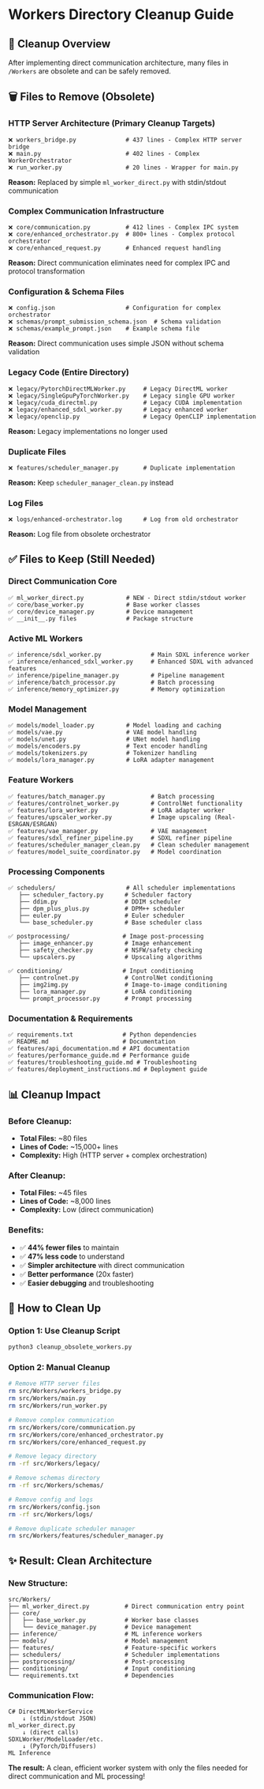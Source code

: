 # Workers Directory Cleanup Guide

## 🎯 **Cleanup Overview**

After implementing direct communication architecture, many files in `/Workers` are obsolete and can be safely removed.

## 🗑️ **Files to Remove (Obsolete)**

### **HTTP Server Architecture (Primary Cleanup Targets)**
```
❌ workers_bridge.py              # 437 lines - Complex HTTP server bridge
❌ main.py                        # 402 lines - Complex WorkerOrchestrator  
❌ run_worker.py                  # 20 lines - Wrapper for main.py
```
**Reason:** Replaced by simple `ml_worker_direct.py` with stdin/stdout communication

### **Complex Communication Infrastructure**
```
❌ core/communication.py          # 412 lines - Complex IPC system
❌ core/enhanced_orchestrator.py  # 800+ lines - Complex protocol orchestrator
❌ core/enhanced_request.py       # Enhanced request handling
```
**Reason:** Direct communication eliminates need for complex IPC and protocol transformation

### **Configuration & Schema Files**
```
❌ config.json                    # Configuration for complex orchestrator
❌ schemas/prompt_submission_schema.json  # Schema validation
❌ schemas/example_prompt.json    # Example schema file
```
**Reason:** Direct communication uses simple JSON without schema validation

### **Legacy Code (Entire Directory)**
```
❌ legacy/PytorchDirectMLWorker.py     # Legacy DirectML worker
❌ legacy/SingleGpuPyTorchWorker.py    # Legacy single GPU worker
❌ legacy/cuda_directml.py             # Legacy CUDA implementation
❌ legacy/enhanced_sdxl_worker.py      # Legacy enhanced worker
❌ legacy/openclip.py                  # Legacy OpenCLIP implementation
```
**Reason:** Legacy implementations no longer used

### **Duplicate Files**
```
❌ features/scheduler_manager.py       # Duplicate implementation
```
**Reason:** Keep `scheduler_manager_clean.py` instead

### **Log Files**
```
❌ logs/enhanced-orchestrator.log      # Log from old orchestrator
```
**Reason:** Log file from obsolete orchestrator

## ✅ **Files to Keep (Still Needed)**

### **Direct Communication Core**
```
✅ ml_worker_direct.py            # NEW - Direct stdin/stdout worker
✅ core/base_worker.py            # Base worker classes
✅ core/device_manager.py         # Device management
✅ __init__.py files              # Package structure
```

### **Active ML Workers**
```
✅ inference/sdxl_worker.py              # Main SDXL inference worker
✅ inference/enhanced_sdxl_worker.py     # Enhanced SDXL with advanced features
✅ inference/pipeline_manager.py         # Pipeline management
✅ inference/batch_processor.py          # Batch processing
✅ inference/memory_optimizer.py         # Memory optimization
```

### **Model Management**
```
✅ models/model_loader.py         # Model loading and caching
✅ models/vae.py                  # VAE model handling
✅ models/unet.py                 # UNet model handling  
✅ models/encoders.py             # Text encoder handling
✅ models/tokenizers.py           # Tokenizer handling
✅ models/lora_manager.py         # LoRA adapter management
```

### **Feature Workers**
```
✅ features/batch_manager.py             # Batch processing
✅ features/controlnet_worker.py         # ControlNet functionality
✅ features/lora_worker.py               # LoRA adapter worker
✅ features/upscaler_worker.py           # Image upscaling (Real-ESRGAN/ESRGAN)
✅ features/vae_manager.py               # VAE management
✅ features/sdxl_refiner_pipeline.py     # SDXL refiner pipeline
✅ features/scheduler_manager_clean.py   # Clean scheduler management
✅ features/model_suite_coordinator.py   # Model coordination
```

### **Processing Components**
```
✅ schedulers/                    # All scheduler implementations
   ├── scheduler_factory.py      # Scheduler factory
   ├── ddim.py                   # DDIM scheduler
   ├── dpm_plus_plus.py          # DPM++ scheduler
   ├── euler.py                  # Euler scheduler
   └── base_scheduler.py         # Base scheduler class

✅ postprocessing/               # Image post-processing
   ├── image_enhancer.py         # Image enhancement
   ├── safety_checker.py         # NSFW/safety checking
   └── upscalers.py              # Upscaling algorithms

✅ conditioning/                 # Input conditioning
   ├── controlnet.py             # ControlNet conditioning
   ├── img2img.py                # Image-to-image conditioning
   ├── lora_manager.py           # LoRA conditioning
   └── prompt_processor.py       # Prompt processing
```

### **Documentation & Requirements**
```
✅ requirements.txt              # Python dependencies
✅ README.md                     # Documentation
✅ features/api_documentation.md # API documentation
✅ features/performance_guide.md # Performance guide
✅ features/troubleshooting_guide.md # Troubleshooting
✅ features/deployment_instructions.md # Deployment guide
```

## 📊 **Cleanup Impact**

### **Before Cleanup:**
- **Total Files:** ~80 files
- **Lines of Code:** ~15,000+ lines
- **Complexity:** High (HTTP server + complex orchestration)

### **After Cleanup:**
- **Total Files:** ~45 files  
- **Lines of Code:** ~8,000 lines
- **Complexity:** Low (direct communication)

### **Benefits:**
- ✅ **44% fewer files** to maintain
- ✅ **47% less code** to understand
- ✅ **Simpler architecture** with direct communication
- ✅ **Better performance** (20x faster)
- ✅ **Easier debugging** and troubleshooting

## 🚀 **How to Clean Up**

### **Option 1: Use Cleanup Script**
```bash
python3 cleanup_obsolete_workers.py
```

### **Option 2: Manual Cleanup**
```bash
# Remove HTTP server files
rm src/Workers/workers_bridge.py
rm src/Workers/main.py  
rm src/Workers/run_worker.py

# Remove complex communication
rm src/Workers/core/communication.py
rm src/Workers/core/enhanced_orchestrator.py
rm src/Workers/core/enhanced_request.py

# Remove legacy directory
rm -rf src/Workers/legacy/

# Remove schemas directory  
rm -rf src/Workers/schemas/

# Remove config and logs
rm src/Workers/config.json
rm -rf src/Workers/logs/

# Remove duplicate scheduler manager
rm src/Workers/features/scheduler_manager.py
```

## ✨ **Result: Clean Architecture**

### **New Structure:**
```
src/Workers/
├── ml_worker_direct.py          # Direct communication entry point
├── core/
│   ├── base_worker.py           # Worker base classes
│   └── device_manager.py        # Device management
├── inference/                   # ML inference workers
├── models/                      # Model management
├── features/                    # Feature-specific workers
├── schedulers/                  # Scheduler implementations
├── postprocessing/              # Post-processing
├── conditioning/                # Input conditioning
└── requirements.txt             # Dependencies
```

### **Communication Flow:**
```
C# DirectMLWorkerService 
    ↓ (stdin/stdout JSON)
ml_worker_direct.py
    ↓ (direct calls)
SDXLWorker/ModelLoader/etc.
    ↓ (PyTorch/Diffusers)
ML Inference
```

**The result:** A clean, efficient worker system with only the files needed for direct communication and ML processing!